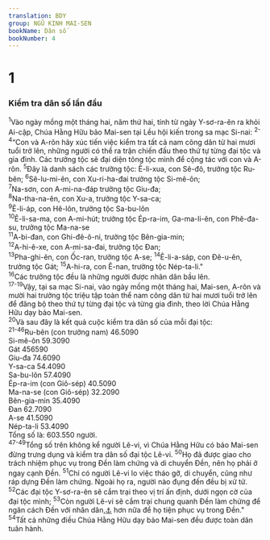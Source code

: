 ```yaml
---
translation: BDY
group: NGŨ KINH MAI-SEN
bookName: Dân số 
bookNumber: 4
---
```


<div class="title"><h1>1</h1><h3>Kiểm tra dân số lần đầu</h3></div>
<span class="verse dan_1_1"><sup>1</sup>Vào ngày mồng một tháng hai, năm thứ hai, tính từ ngày Y-sơ-ra-ên ra khỏi Ai-cập, Chúa Hằng Hữu bảo Mai-sen tại Lều hội kiến trong sa mạc Si-nai: </span>
<span class="verse dan_1_2 dan_1_3 dan_1_4"><sup>2-4</sup>“Con và A-rôn hãy xúc tiến việc kiểm tra tất cả nam công dân từ hai mươi tuổi trở lên, những người có thể ra trận chiến đấu theo thứ tự từng đại tộc và gia đình. Các trưởng tộc sẽ đại diện tông tộc mình để cộng tác với con và A-rôn. </span>
<span class="verse dan_1_5"><sup>5</sup>Đây là danh sách các trưởng tộc: Ê-li-xua, con Sê-đô, trưởng tộc Ru-bên; </span>
<span class="verse dan_1_6"><sup>6</sup>Sê-lu-mi-ên, con Xu-ri-ha-đai trưởng tộc Si-mê-ôn;<br/></span>
<span class="verse dan_1_7"><sup>7</sup>Na-sơn, con A-mi-na-đáp trưởng tộc Giu-đa;<br/></span>
<span class="verse dan_1_8"><sup>8</sup>Na-tha-na-ên, con Xu-a, trưởng tộc Y-sa-ca;<br/></span>
<span class="verse dan_1_9"><sup>9</sup>Ê-li-áp, con Hê-lôn, trưởng tộc Sa-bu-lôn<br/></span>
<span class="verse dan_1_10"><sup>10</sup>Ê-li-sa-ma, con A-mi-hút; trưởng tộc Ép-ra-im, Ga-ma-li-ên, con Phê-đa-su, trưởng tộc Ma-na-se <br/></span>
<span class="verse dan_1_11"><sup>11</sup>A-bi-đan, con Ghi-đê-ô-ni, trưởng tộc Bên-gia-min;<br/></span>
<span class="verse dan_1_12"><sup>12</sup>A-hi-ê-xe, con A-mi-sa-đai, trưởng tộc Đan;<br/></span>
<span class="verse dan_1_13"><sup>13</sup>Pha-ghi-ên, con Ốc-ran, trưởng tộc A-se; </span>
<span class="verse dan_1_14"><sup>14</sup>Ê-li-a-sáp, con Đê-u-ên, trưởng tộc Gát; </span>
<span class="verse dan_1_15"><sup>15</sup>A-hi-ra, con Ê-nan, trưởng tộc Nép-ta-li.&#34;<br/></span>
<span class="verse dan_1_16"><sup>16</sup>Các trưởng tộc đều là những người được nhân dân bầu lên.<br/></span>
<span class="verse dan_1_17 dan_1_18 dan_1_19"><sup>17-19</sup>Vậy, tại sa mạc Si-nai, vào ngày mồng một tháng hai, Mai-sen, A-rôn và mười hai trưởng tộc triệu tập toàn thể nam công dân từ hai mươi tuổi trở lên để đăng bộ theo thứ tự từng đại tộc và từng gia đình, theo lời Chúa Hằng Hữu dạy bảo Mai-sen.<br/></span>
<span class="verse dan_1_20"><sup>20</sup>Và sau đây là kết quả cuộc kiểm tra dân số của mỗi đại tộc:<br/></span>
<span class="verse dan_1_21 dan_1_22 dan_1_23 dan_1_24 dan_1_25 dan_1_26 dan_1_27 dan_1_28 dan_1_29 dan_1_30 dan_1_31 dan_1_32 dan_1_33 dan_1_34 dan_1_35 dan_1_36 dan_1_37 dan_1_38 dan_1_39 dan_1_40 dan_1_41 dan_1_42 dan_1_43 dan_1_44 dan_1_45 dan_1_46"><sup>21-46</sup>Ru-bên (con trưởng nam) 	  46.5090<br/>Si-mê-ôn	59.3090<br/>Gát	456590<br/>Giu-đa	74.6090<br/>Y-sa-ca	54.4090<br/>Sa-bu-lôn	57.4090<br/>Ép-ra-im (con Giô-sép)	40.5090<br/>Ma-na-se (con Giô-sép)	32.2090<br/>Bên-gia-min	35.4090<br/>Đan	62.7090<br/>A-se	41.5090<br/>Nép-ta-li	53.4090<br/>Tổng số là:	        603.550 người.<br/></span>
<span class="verse dan_1_47 dan_1_48 dan_1_49"><sup>47-49</sup>Tổng số trên không kể người Lê-vi, vì Chúa Hằng Hữu có bảo Mai-sen đừng trưng dụng và kiểm tra dân số đại tộc Lê-vi. </span>
<span class="verse dan_1_50"><sup>50</sup>Họ đã được giao cho trách nhiệm phục vụ trong Đền làm chứng và di chuyển Đền, nên họ phải ở ngay cạnh Đền. </span>
<span class="verse dan_1_51"><sup>51</sup>Chỉ có người Lê-vi lo việc tháo gỡ, di chuyển, cũng như ráp dựng Đền làm chứng. Ngoài họ ra, người nào đụng đến đều bị xử tử. </span>
<span class="verse dan_1_52"><sup>52</sup>Các đại tộc Y-sơ-ra-ên sẽ cắm trại theo vị trí ấn định, dưới ngọn cờ của đại tộc mình; </span>
<span class="verse dan_1_53"><sup>53</sup>Còn người Lê-vi sẽ cắm trại chung quanh Đền làm chứng để ngăn cách Đền với nhân dân,<a href="#" data-toggle="tooltip" data-placement="bottom" title="Nt để nhân dân Y-sơ-ra-ên khỏi bị lửa giận">⚓</a> hơn nữa để họ tiện phục vụ trong Đền.&#34;<br/></span>
<span class="verse dan_1_54"><sup>54</sup>Tất cả những điều Chúa Hằng Hữu dạy bảo Mai-sen đều được toàn dân tuân hành.</span>
